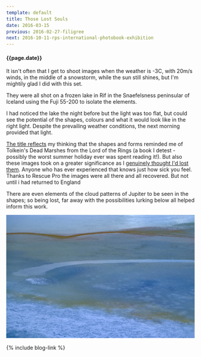 ```yaml
---
template: default
title: Those Lost Souls
date: 2016-03-15
previous: 2016-02-27-filigree
next: 2016-10-11-rps-international-photobook-exhibition
---
```


#### {{page.date}}

It isn't often that I get to shoot images when the weather is -3C, with 20m/s winds, in the middle of a snowstorm, while the sun still shines, but I'm mightily glad I did with this set.

They were all shot on a frozen lake in Rif in the Snaefelsness peninsular of Iceland using the Fuji 55-200 to isolate the elements.

I had noticed the lake the night before but  the light was too flat, but could see the potential of the shapes, colours and what it would look like in the right light. Despite the prevailing weather conditions, the next morning provided that light.

[The title reflects](../those-lost-souls) my thinking that the shapes and forms reminded me of Tolkein's Dead Marshes from the Lord of the Rings (a book I detest - possibly the worst summer holiday ever was spent reading it!). But also these images took on a greater significance as I [genuinely thought I'd lost them](2016-03-15-those-lost-souls). Anyone who has ever experienced that knows just how sick you feel. Thanks to Rescue Pro the images were all there and all recovered. But not until i had returned to England

There are even elements of the cloud patterns of Jupiter to be seen in the shapes; so being lost, far away with the possibilities lurking below all helped inform this work.

![Those Lost Souls](../those-lost-souls/those-lost-souls-01.webp "Those Lost Souls")


{% include blog-link %}
